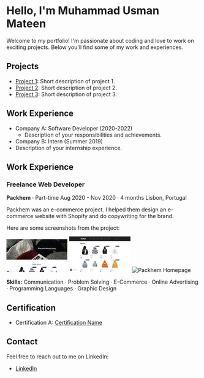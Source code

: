 # Hello, I'm Muhammad Usman Mateen


Welcome to my portfolio! I'm passionate about coding and love to work on exciting projects. Below you'll find some of my work and experiences.

## Projects

- [Project 1](https://github.com/your-username/project1): Short description of project 1.
- [Project 2](https://github.com/your-username/project2): Short description of project 2.
- [Project 3](https://github.com/your-username/project3): Short description of project 3.

## Work Experience

- Company A: Software Developer (2020-2022)
  - Description of your responsibilities and achievements.
- Company B: Intern (Summer 2019)
- Description of your internship experience.


## Work Experience

### Freelance Web Developer
**Packhem** · Part-time
Aug 2020 - Nov 2020 · 4 months
Lisbon, Portugal

Packhem was an e-commerce project. I helped them design an e-commerce website with Shopify and do copywriting for the brand.

Here are some screenshots from the project:

![Packhem Homepage](https://github.com/usmanmateen/usmanmateen.github.io/blob/2c8bd1e120dcb7fb578635e524df6a0a44ac6db9/1670718622464.jpeg)
![Packhem Product Page](https://github.com/usmanmateen/usmanmateen.github.io/blob/e05b83c5d4f8c5c5b7976e3c84286918d97f0247/1670718659379.jpeg)
![Packhem Homepage](image.jpg)

**Skills:** Communication · Problem Solving · E-Commerce · Online Advertising · Programming Languages · Graphic Design


## Certification

- Certification A: [Certification Name](https://www.example.com)

## Contact

Feel free to reach out to me on LinkedIn:

- [LinkedIn](https://www.linkedin.com/in/muhammad-usman-mateen-1a8797199/)

